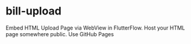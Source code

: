 # bill-upload
Embed HTML Upload Page via WebView in FlutterFlow. Host your HTML page somewhere public. Use GitHub Pages
